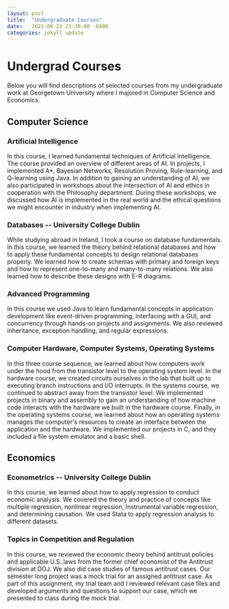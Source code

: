 ```yaml
---
layout: post
title:  "Undergraduate Courses"
date:   2021-08-22 23:30:00 -0400
categories: jekyll update
---
```


# Undergrad Courses

Below you will find descriptions of selected courses from my undergraduate work at Georgetown University where I majored in Computer Science and Economics.

## Computer Science

### Artificial Intelligence

In this course, I learned fundamental techniques of Artificial Intelligence. The course provided an overview of different areas of AI. In projects, I implemented A*, Bayesian Networks, Resolution Proving, Rule-learning, and Q-learning using Java. In addition to gaining an understanding of AI, we also participated in workshops about the intersection of AI and ethics in cooperation with the Philosophy department. During these workshops, we discussed how AI is implemented in the real world and the ethical questions we might encounter in industry when implementing AI.

### Databases -- University College Dublin

While studying abroad in Ireland, I took a course on database fundamentals. In this course, we learned the theory behind relational databases and how to apply these fundamental concepts to design relational databases properly. We learned how to create schemas with primary and foreign keys and how to represent one-to-many and many-to-many relations. We also learned how to describe these designs with E-R diagrams.


### Advanced Programming

In this course we used Java to learn fundamental concepts in application development like event-driven programming, interfacing with a GUI, and concurrency through hands-on projects and assignments. We also reviewed inheritance, exception handling, and regular expressions.

### Computer Hardware, Computer Systems, Operating Systems

In this three course sequence, we learned about how computers work under the hood from the transistor level to the operating system level. In the hardware course, we created circuits ourselves in the lab that built up to executing branch instructions and I/O interrupts. In the systems course, we continued to abstract away from the transistor level. We implemented projects in binary and assembly to gain an understanding of how machine code interacts with the hardware we built in the hardware course. Finally, in the operating systems course, we learned about how an operating systems manages the computer's resources to create an interface between the application and the hardware. We implemented our projects in C, and they included a file system emulator and a basic shell.

## Economics

### Econometrics -- University College Dublin

In this course, we learned about how to apply regression to conduct economic analysis. We covered the theory and practice of concepts like multiple regression, nonlinear regression, Instrumental variable regression, and determining causation. We used Stata to apply regression analysis to different datasets. 

### Topics in Competition and Regulation

In this course, we reviewed the economic theory behind antitrust policies and applicable U.S. laws from the former chief economist of the Antitrust division at DOJ. We also did case studies of famous antitrust cases. Our semester long project was a mock trial for an assigned antitrust case. As part of this assignment, my trial team and I reviewed relevant case files and developed arguments and questions to support our case, which we presented to class during the mock trial.